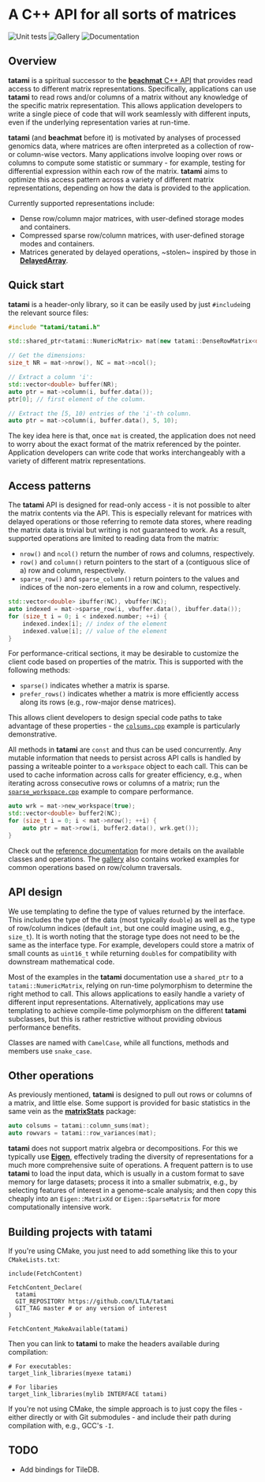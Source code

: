 # A C++ API for all sorts of matrices 

![Unit tests](https://github.com/LTLA/tatami/actions/workflows/run-tests.yaml/badge.svg)
![Gallery](https://github.com/LTLA/tatami/actions/workflows/run-gallery.yaml/badge.svg)
![Documentation](https://github.com/LTLA/tatami/actions/workflows/doxygenate.yaml/badge.svg)

## Overview

**tatami** is a spiritual successor to the [**beachmat** C++ API](https://github.com/LTLA/beachmat) that provides read access to different matrix representations.
Specifically, applications can use **tatami** to read rows and/or columns of a matrix without any knowledge of the specific matrix representation.
This allows application developers to write a single piece of code that will work seamlessly with different inputs, even if the underlying representation varies at run-time.

**tatami** (and **beachmat** before it) is motivated by analyses of processed genomics data, where matrices are often interpreted as a collection of row- or column-wise vectors.
Many applications involve looping over rows or columns to compute some statistic or summary - for example, testing for differential expression within each row of the matrix.
**tatami** aims to optimize this access pattern across a variety of different matrix representations, depending on how the data is provided to the application.

Currently supported representations include:

- Dense row/column major matrices, with user-defined storage modes and containers.
- Compressed sparse row/column matrices, with user-defined storage modes and containers.
- Matrices generated by delayed operations, ~stolen~ inspired by those in [**DelayedArray**](https://github.com/Bioconductor/DelayedArray).

## Quick start

**tatami** is a header-only library, so it can be easily used by just `#include`ing the relevant source files:

```cpp
#include "tatami/tatami.h"

std::shared_ptr<tatami::NumericMatrix> mat(new tatami::DenseRowMatrix<double>(nrows, ncols, vals));

// Get the dimensions:
size_t NR = mat->nrow(), NC = mat->ncol();

// Extract a column 'i':
std::vector<double> buffer(NR);
auto ptr = mat->column(i, buffer.data());
ptr[0]; // first element of the column.

// Extract the [5, 10) entries of the 'i'-th column.
auto ptr = mat->column(i, buffer.data(), 5, 10);
```

The key idea here is that, once `mat` is created, the application does not need to worry about the exact format of the matrix referenced by the pointer.
Application developers can write code that works interchangeably with a variety of different matrix representations.

## Access patterns

The **tatami** API is designed for read-only access - it is not possible to alter the matrix contents via the API.
This is especially relevant for matrices with delayed operations or those referring to remote data stores, where reading the matrix data is trivial but writing is not guaranteed to work.
As a result, supported operations are limited to reading data from the matrix:

- `nrow()` and `ncol()` return the number of rows and columns, respectively.
- `row()` and `column()` return pointers to the start of a (contiguous slice of a) row and column, respectively.
- `sparse_row()` and `sparse_column()` return pointers to the values and indices of the non-zero elements in a row and column, respectively.

```cpp
std::vector<double> ibuffer(NC), vbuffer(NC);
auto indexed = mat->sparse_row(i, vbuffer.data(), ibuffer.data());
for (size_t i = 0; i < indexed.number; ++i) {
    indexed.index[i]; // index of the element
    indexed.value[i]; // value of the element
}
```

For performance-critical sections, it may be desirable to customize the client code based on properties of the matrix.
This is supported with the following methods:

- `sparse()` indicates whether a matrix is sparse.
- `prefer_rows()` indicates whether a matrix is more efficiently access along its rows (e.g., row-major dense matrices).

This allows client developers to design special code paths to take advantage of these properties - 
the [`colsums.cpp`](https://github.com/LTLA/tatami/tree/master/gallery/src/colsums.cpp) example is particularly demonstrative.

All methods in **tatami** are `const` and thus can be used concurrently.
Any mutable information that needs to persist across API calls is handled by passing a writeable pointer to a `workspace` object to each call.
This can be used to cache information across calls for greater efficiency, e.g., when iterating across consecutive rows or columns of a matrix;
run the [`sparse_workspace.cpp`](https://github.com/LTLA/tatami/tree/master/gallery/src/sparse_workspace.cpp) example to compare performance.

```cpp
auto wrk = mat->new_workspace(true);
std::vector<double> buffer2(NC);
for (size_t i = 0; i < mat->nrow(); ++i) {
    auto ptr = mat->row(i, buffer2.data(), wrk.get());
}
```

Check out the [reference documentation](https://ltla.github.io/tatami) for more details on the available classes and operations.
The [gallery](https://github.com/LTLA/tatami/tree/master/gallery) also contains worked examples for common operations based on row/column traversals.

## API design

We use templating to define the type of values returned by the interface.
This includes the type of the data (most typically `double`) as well as the type of row/column indices (default `int`, but one could imagine using, e.g., `size_t`).
It is worth noting that the storage type does not need to be the same as the interface type.
For example, developers could store a matrix of small counts as `uint16_t` while returning `double`s for compatibility with downstream mathematical code.

Most of the examples in the **tatami** documentation use a `shared_ptr` to a `tatami::NumericMatrix`, relying on run-time polymorphism to determine the right method to call.
This allows applications to easily handle a variety of different input representations.
Alternatively, applications may use templating to achieve compile-time polymorphism on the different **tatami** subclasses,
but this is rather restrictive without providing obvious performance benefits. 

Classes are named with `CamelCase`, while all functions, methods and members use `snake_case`.

## Other operations

As previously mentioned, **tatami** is designed to pull out rows or columns of a matrix, and little else.
Some support is provided for basic statistics in the same vein as the [**matrixStats**](https://github.com/HenrikBengtsson/matrixStats) package:

```cpp
auto colsums = tatami::column_sums(mat);
auto rowvars = tatami::row_variances(mat);
```

**tatami** does not support matrix algebra or decompositions.
For this we typically use [**Eigen**](https://eigen.tuxfamily.org/), effectively trading the diversity of representations for a much more comprehensive suite of operations.
A frequent pattern is to use **tatami** to load the input data, which is usually in a custom format to save memory for large datasets;
process it into a smaller submatrix, e.g., by selecting features of interest in a genome-scale analysis;
and then copy this cheaply into an `Eigen::MatrixXd` or `Eigen::SparseMatrix` for more computationally intensive work.

## Building projects with **tatami** 

If you're using CMake, you just need to add something like this to your `CMakeLists.txt`:

```
include(FetchContent)

FetchContent_Declare(
  tatami
  GIT_REPOSITORY https://github.com/LTLA/tatami
  GIT_TAG master # or any version of interest 
)

FetchContent_MakeAvailable(tatami)
```

Then you can link to **tatami** to make the headers available during compilation:

```
# For executables:
target_link_libraries(myexe tatami)

# For libaries
target_link_libraries(mylib INTERFACE tatami)
```

If you're not using CMake, the simple approach is to just copy the files - either directly or with Git submodules - and include their path during compilation with, e.g., GCC's `-I`.

## TODO

- Add bindings for TileDB.
